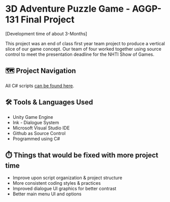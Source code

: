 # 3D Adventure Puzzle Game - AGGP-131 Final Project
[Development time of about 3-Months]

This project was an end of class first year team project to produce a vertical slice of our game concept. Our team of four worked together using source control to meet the presentation deadline for the NHTI Show of Games.

## 	:world_map: Project Navigation

All C# scripts [can be found here](https://github.com/AGGP-NHTI/PrettyRainbowSparkleIsland/tree/master/AG131TeamProject_PuzzleGame(working%20title)/Assets/Scripts).

## 	:hammer_and_wrench: Tools & Languages Used
- Unity Game Engine
- Ink - Dialogue System
- Microsoft Visual Studio IDE
- Github as Source Control
- Programmed using C#

##	:stopwatch: Things that would be fixed with more project time
- Improve upon script organization & project structure
- More consistent coding styles & practices
- Improved dialogue UI graphics for better contrast
- Better main menu UI and options
